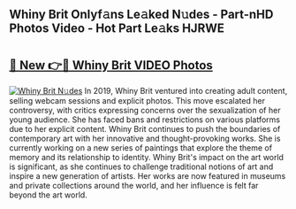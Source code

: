 ## Whiny Brit Onlyf𝚊ns Le𝚊ked N𝚞des - Part-nHD Photos Video - Hot Part Le𝚊ks HJRWE

# <h2><a href="http://ac54279.deff.icu/?id=Whiny+Brit">🔗 New 👉🔴 Whiny Brit VIDEO Photos</a></h2>

[![Whiny Brit N𝚞des](https://i.imgur.com/rIISA9y.gif)](http://ac54279.deff.icu/?id=Whiny+Brit)
In 2019, Whiny Brit ventured into creating adult content, selling webcam sessions and explicit photos. This move escalated her controversy, with critics expressing concerns over the sexualization of her young audience. She has faced bans and restrictions on various platforms due to her explicit content. Whiny Brit continues to push the boundaries of contemporary art with her innovative and thought-provoking works. She is currently working on a new series of paintings that explore the theme of memory and its relationship to identity. Whiny Brit's impact on the art world is significant, as she continues to challenge traditional notions of art and inspire a new generation of artists. Her works are now featured in museums and private collections around the world, and her influence is felt far beyond the art world.
